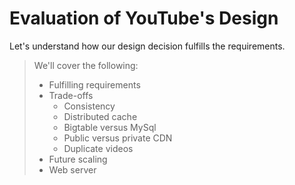 # Evaluation of YouTube's Design

Let's understand how our design decision fulfills the requirements.

> We'll cover the following:
>
> - Fulfilling requirements
> - Trade-offs
>   - Consistency
>   - Distributed cache
>   - Bigtable versus MySql
>   - Public versus private CDN
>   - Duplicate videos
> - Future scaling
> - Web server
